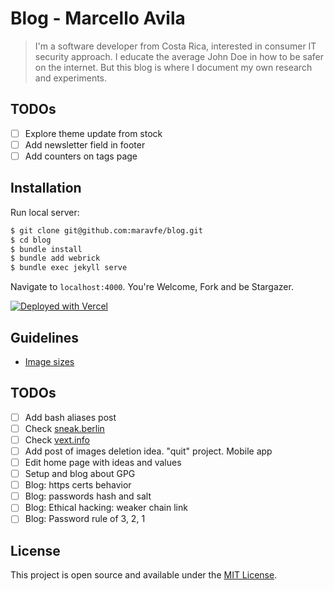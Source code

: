 # Blog - Marcello Avila

> I'm a software developer from Costa Rica, interested in consumer IT security approach. I educate the average John Doe in how to be safer on the internet. But this blog is where I document my own research and experiments.

## TODOs

- [ ] Explore theme update from stock
- [ ] Add newsletter field in footer
- [ ] Add counters on tags page 

## Installation

Run local server:

```bash
$ git clone git@github.com:maravfe/blog.git
$ cd blog
$ bundle install
$ bundle add webrick
$ bundle exec jekyll serve
```

Navigate to `localhost:4000`. You're Welcome, Fork and be Stargazer.

[![Deployed with Vercel](https://vercel.com/button)](https://vercel.com/import/project?template=https://github.com/maravfe/blog)

## Guidelines

- [Image sizes](https://imagesuggest.com/blog/blog-post-image-size/)

## TODOs

- [ ] Add bash aliases post
- [ ] Check [sneak.berlin](https://sneak.berlin)
- [ ] Check [vext.info](https://vext.info)
- [ ] Add post of images deletion idea. "quit" project. Mobile app
- [ ] Edit home page with ideas and values
- [ ] Setup and blog about GPG
- [ ] Blog: https certs behavior
- [ ] Blog: passwords hash and salt
- [ ] Blog: Ethical hacking: weaker chain link
- [ ] Blog: Password rule of 3, 2, 1

## License

This project is open source and available under the [MIT License](LICENSE).
